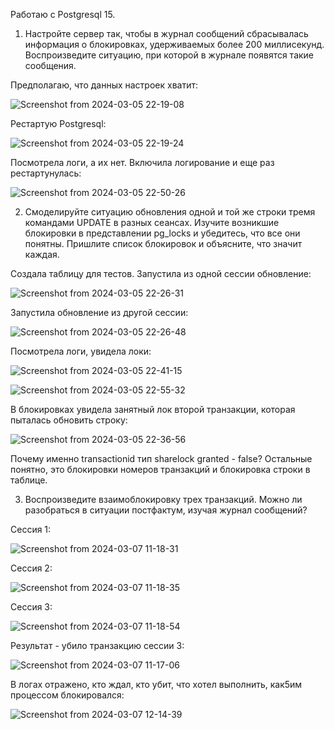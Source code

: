 Работаю с Postgresql 15.

1. Настройте сервер так, чтобы в журнал сообщений сбрасывалась информация о блокировках, удерживаемых более 200 миллисекунд. Воспроизведите ситуацию, при которой в журнале появятся такие сообщения.

Предполагаю, что данных настроек хватит:

![Screenshot from 2024-03-05 22-19-08](https://github.com/marinesque/otus_postgresql/assets/97790878/0a213e2e-3952-4316-a2b4-5735a39e1189)

Рестартую Postgresql:

![Screenshot from 2024-03-05 22-19-24](https://github.com/marinesque/otus_postgresql/assets/97790878/65eeb761-f06f-4fcc-9526-e608209ad200)

Посмотрела логи, а их нет. Включила логирование и еще раз рестартунулась:

![Screenshot from 2024-03-05 22-50-26](https://github.com/marinesque/otus_postgresql/assets/97790878/058e4e02-318a-4ea8-8ccc-6b91336e4263)

2. Смоделируйте ситуацию обновления одной и той же строки тремя командами UPDATE в разных сеансах.
   Изучите возникшие блокировки в представлении pg_locks и убедитесь, что все они понятны.
   Пришлите список блокировок и объясните, что значит каждая.

Создала таблицу для тестов. Запустила из одной сессии обновление:

![Screenshot from 2024-03-05 22-26-31](https://github.com/marinesque/otus_postgresql/assets/97790878/ffbe4869-4971-416f-abb9-4ddf0307513b)

Запустила обновление из другой сессии:

![Screenshot from 2024-03-05 22-26-48](https://github.com/marinesque/otus_postgresql/assets/97790878/0f30505d-d061-4439-bd87-c64df23f1ac2)

Посмотрела логи, увидела локи:

![Screenshot from 2024-03-05 22-41-15](https://github.com/marinesque/otus_postgresql/assets/97790878/fe5894e5-c44e-4f47-b27f-220d66b5da51)

![Screenshot from 2024-03-05 22-55-32](https://github.com/marinesque/otus_postgresql/assets/97790878/3072c54d-bcba-427b-9b36-c172bf1f5306)

В блокировках увидела занятный лок второй транзакции, которая пыталась обновить строку:

![Screenshot from 2024-03-05 22-36-56](https://github.com/marinesque/otus_postgresql/assets/97790878/fc4d6cfe-0665-40e4-a470-1f41d84b7247)

Почему именно transactionid тип sharelock granted - false?
Остальные понятно, это блокировки номеров транзакций и блокировка строки в таблице.

3. Воспроизведите взаимоблокировку трех транзакций. Можно ли разобраться в ситуации постфактум, изучая журнал сообщений?

Сессия 1:

![Screenshot from 2024-03-07 11-18-31](https://github.com/marinesque/otus_postgresql/assets/97790878/f6588bd6-01e4-46b5-8442-03f499143bbd)


Сессия 2:

![Screenshot from 2024-03-07 11-18-35](https://github.com/marinesque/otus_postgresql/assets/97790878/d5f6783c-9683-4ffb-9791-17fa1e8db26f)


Сессия 3:

![Screenshot from 2024-03-07 11-18-54](https://github.com/marinesque/otus_postgresql/assets/97790878/27228906-5d73-48f2-9790-96d2043ff53e)


Результат - убило транзакцию сессии 3:

![Screenshot from 2024-03-07 11-17-06](https://github.com/marinesque/otus_postgresql/assets/97790878/c0680131-8896-4c94-922f-74790d732167)


В логах отражено, кто ждал, кто убит, что хотел выполнить, как5им процессом блокировался:

![Screenshot from 2024-03-07 12-14-39](https://github.com/marinesque/otus_postgresql/assets/97790878/c5da9b68-226f-4d63-877e-bf50ddfd1d5f)







